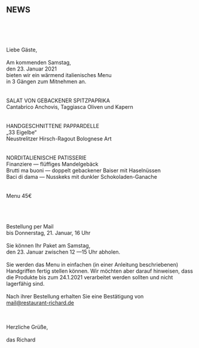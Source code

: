 ## NEWS
 
<br>
<br>

<br>
<br>
Liebe Gäste,<br>
<br>
Am kommenden Samstag,<br>
den 23. Januar 2021<br>
bieten wir ein wärmend italienisches Menu<br>
in 3 Gängen zum Mitnehmen an.<br>
<br>
<br>
SALAT VON GEBACKENER SPITZPAPRIKA<br>
Cantabrico Anchovis, Taggiasca Oliven und Kapern <br>
<br>
<br>
HANDGESCHNITTENE PAPPARDELLE<br>
„33 Eigelbe“<br>
Neustrelitzer Hirsch-Ragout Bolognese Art <br>
<br>
<br>
NORDITALIENISCHE PATISSERIE<br>
Finanziere — flüffiges Mandelgebäck <br>
Brutti ma buoni — doppelt gebackener Baiser mit Haselnüssen <br>
Baci di dama — Nusskeks mit dunkler Schokoladen-Ganache<br>
<br>
 <br>
Menu 45€ <br>

<br>
<br>
<br>

Bestellung per Mail<br>
bis Donnerstag, 21. Januar, 16 Uhr<br>
<br>
Sie können Ihr Paket am Samstag,<br>
den 23. Januar zwischen 12 —15 Uhr abholen.<br>
<br>
Sie werden das Menu in einfachen (in einer Anleitung beschriebenen) Handgriffen fertig stellen können. Wir möchten aber darauf hinweisen, dass die Produkte bis zum 24.1.2021 verarbeitet werden sollten und nicht lagerfähig sind.<br>
<br>
Nach ihrer Bestellung erhalten Sie eine Bestätigung von<br>
mail@restaurant-richard.de<br>
<br>
<br>

Herzliche Grüße,<br>
<br>
das Richard<br>
<br>

<br>
<br>

<br>
<br>
<br>
<br>
<br>
<br>

